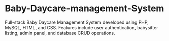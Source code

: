 # Baby-Daycare-management-System
Full-stack Baby Daycare Management System developed using PHP, MySQL, HTML, and CSS. Features include user authentication, babysitter listing, admin panel, and database CRUD operations.
